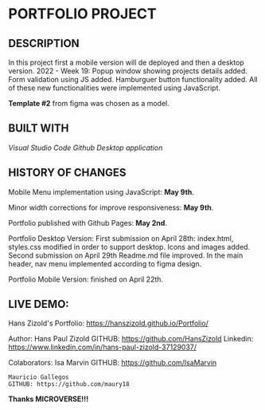# PORTFOLIO PROJECT

## DESCRIPTION
In this project first a mobile version will de deployed and then a desktop version.
2022 - Week 19: Popup window showing projects details added. Form validation using JS added. Hamburguer button functionality added. All of these new functionalities were implemented using JavaScript.

**Template #2** from figma was chosen as a model.

## BUILT WITH
*Visual Studio Code*
*Github Desktop application*

## HISTORY OF CHANGES
Mobile Menu implementation using JavaScript: **May 9th**.

Minor width corrections for improve responsiveness: **May 9th**.

Portfolio published with Github Pages: **May 2nd**.

Portfolio Desktop Version: 
    First submission on April 28th: 
        index.html, styles.css modified in order to support desktop. Icons and images added.
    Second submission on April 29th
        Readme.md file improved.
        In the main header, nav menu implemented according to figma design.

Portfolio Mobile Version: finished on April 22th.

## LIVE DEMO: 

Hans Zizold's Portfolio: https://hanszizold.github.io/Portfolio/

Author: Hans Paul Zizold
    GITHUB: https://github.com/HansZizold
    Linkedin: https://www.linkedin.com/in/hans-paul-zizold-37129037/

Colaborators: 
    Isa Marvin
    GITHUB: https://github.com/IsaMarvin    
    
    Mauricio Gallegos
    GITHUB: https://github.com/maury18

**Thanks MICROVERSE!!!**
